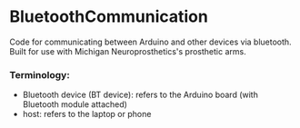 # BluetoothCommunication
Code for communicating between Arduino and other devices via bluetooth. Built for use with Michigan Neuroprosthetics's prosthetic arms.

### Terminology:
- Bluetooth device (BT device): refers to the Arduino board (with Bluetooth module attached)
- host: refers to the laptop or phone
